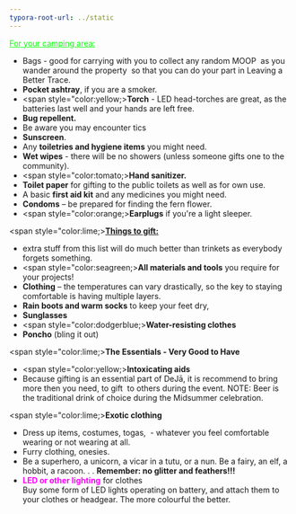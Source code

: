 ```yaml
---
typora-root-url: ../static
---
```


<span style="color:lime;"><u>For your camping area:</u></span>

- Bags - good for carrying with you to collect any random MOOP  as you wander around the property  so that you can do your part in Leaving a Better Trace.
- **Pocket ashtray**, if you are a smoker.
- <span style="color:yellow;>**Torch** </span>- LED head-torches are great, as the batteries last well and your hands are left free.
- **Bug repellent.**
- Be aware you may encounter tics
- **Sunscreen**.
- Any **toiletries and hygiene items** you might need.
- **Wet wipes** - there will be no showers (unless someone gifts one to the community).
- <span style="color:tomato;>**Hand sanitizer.**</span>
- **Toilet paper** for gifting to the public toilets as well as for own use.
- A basic **first aid kit** and any medicines you might need.
- **Condoms** – be prepared for finding the fern flower.
- <span style="color:orange;>**Earplugs**</span> if you're a light sleeper.

<span style="color:lime;><u>**Things to gift:**</u></span>

- extra stuff from this list will do much better than trinkets as everybody forgets something.
- <span style="color:seagreen;>**All materials and tools**</span> you require for your projects!
- **Clothing** – the temperatures can vary drastically, so the key to staying comfortable is having multiple layers.
- **Rain boots and warm socks** to keep your feet dry,
- **Sunglasses**
- <span style="color:dodgerblue;>**Water-resisting clothes**</span>
- **Poncho** (bling it out)


<span style="color:lime;>**The Essentials - Very Good to Have**</span>

- <span style="color:yellow;>**Intoxicating aids**</span>
- Because gifting is an essential part of DeJā, it is recommend to bring more then you need, to gift  to others during the event.
  NOTE: Beer is the traditional drink of choice during the Midsummer celebration.


<span style="color:lime;>**Exotic clothing**</span>
- Dress up items, costumes, togas,  - whatever you feel comfortable wearing or not wearing at all.
- Furry clothing, onesies.
- Be a superhero, a unicorn, a vicar in a tutu, or a nun.  Be a fairy, an elf, a hobbit, a racoon. . .
  **Remember: no glitter and feathers!!!**
- <span style="color:fuchsia;">**LED or other lighting** </span>for clothes  
  ​
  Buy some form of LED lights operating on battery, and attach them to your clothes or headgear.  The more colourful the better.

